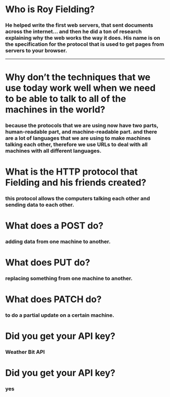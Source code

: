 # Who is Roy Fielding?
### He helped write the first web servers, that sent documents across the internet… and then he did a ton of research explaining why the web works the way it does. His name is on the specification for the protocol that is used to get pages from servers to your browser.

---

# Why don’t the techniques that we use today work well when we need to be able to talk to all of the machines in the world?
### because the protocols that we are using now have two parts, human-readable part, and machine-readable part. and there are a lot of languages that we are using to make machines talking each other, therefore we use URLs to deal with all machines with all different languages.

# What is the HTTP protocol that Fielding and his friends created?
### this protocol allows the computers talking each other and sending data to each other.

# What does a POST do?
### adding data from one machine to another.

# What does PUT do?
### replacing something from one machine to another. 

# What does PATCH do?
### to do a partial update on a certain machine.

# Did you get your API key?
### Weather Bit API

# Did you get your API key?
### yes

